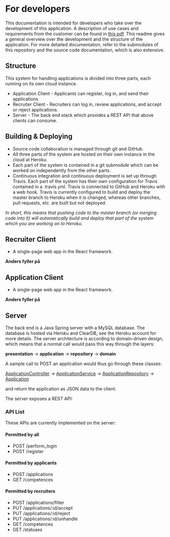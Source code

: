 # For developers

This documentation is intended for developers who take over the development of this application. A description of use cases and requirements from the customer can be found in [this pdf](./application-description.pdf). This readme gives a general overview over the development and the structure of the application. For more detailed documentation, refer to the submodules of this repository and the source code documentation, which is also extensive.

## Structure
This system for handling applications is divided into three parts, each running on its own cloud instance.
* Application Client - Applicants can register, log in, and send their applications
* Recruiter Client - Recruiters can log in, review applications, and accept or reject applications.
* Server - The back end stack which provides a REST API that above clients can consume.

## Building & Deploying
* Source code collaboration is managed through git and GitHub.
* All three parts of the system are hosted on their own instance in the cloud at Heroku.
* Each part of the system is contained in a git submodule which can be worked on independently from the other parts.
* Continuous integration and continuous deployment is set up through Travis. Each part of the system has their own configuration for Travis contained in a .travis.yml. Travis is connected to GitHub and Heroku with a web hook. Travis is currently configured to build and deploy the master branch to Heroku when it is changed, whereas other branches, pull requests, etc. are built but not deployed.

_In short, this means that pushing code to the master branch (or merging code into it) will automatically build and deploy that part of the system which you are working on to Heroku._

## Recruiter Client
* A single-page web app in the React framework.

__Anders fyller på__


## Application Client
* A single-page web app in the React framework.

__Anders fyller på__

## Server

The back end is a Java Spring server with a MySQL database. The database is hosted via Heroku and ClearDB, see the Heroku account for more details. The server architecture is according to domain-driven design, which means that a normal call would pass this way through the layers:

__presentation__ -> __application__ -> __repository__ -> __domain__

A sample call to POST an application would thus go through these classes:

[ApplicationController](recruitserver/src/main/java/se/moadb/recruitserver/presentation/ApplicationController.java) -> [ApplicationService](recruitserver/src/main/java/se/moadb/recruitserver/application/ApplicationService.java) -> [ApplicationRepository](recruitserver/src/main/java/se/moadb/recruitserver/repository/ApplicationRepository.java) -> [Application](recruitserver/src/main/java/se/moadb/recruitserver/domain/Application.java)

and return the application as JSON data to the client.
      
The server exposes a REST API:
### API List
These APIs are currently implemented on the server:

#### Permitted by all
* POST /perform\_login
* POST /register

#### Permitted by applicants
* POST /applications
* GET /competences

#### Permitted by recruiters
* POST /applications/filter
* PUT /applications/:id/accept
* PUT /applications/:id/reject
* PUT /applications/:id/unhandle
* GET /competences
* GET /statuses
